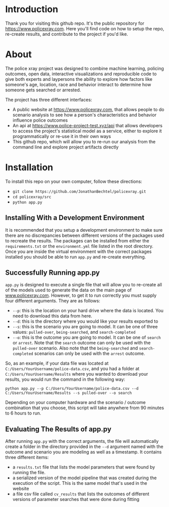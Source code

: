 # Introduction
Thank you for visiting this github repo.  It's the public repository for https://www.policexray.com.  Here you'll find code on how to setup the repo, re-create results, and contribute to the project if you'd like.

# About
The police xray project was designed to combine machine learning, policing outcomes, open data, interactive visualizations and reproducible code to give both experts and laypersons the ability to explore how factors like someone's age, location, race and behavior interact to determine how someone gets searched or arrested.  

The project has three different interfaces:

 - A public website at https://www.policexray.com, that allows people to do scenario analysis to see how a person's characteristics and behavior influence police outcomes
 - An api at https://www.police-project-test.xyz/api that allows developers to access the project's statistical model as a service, either to explore it programmatically or re-use it in their own ways
 - This github repo, which will allow you to re-run our analysis from the command line and explore project artifacts directly

# Installation

To install this repo on your own computer, follow these directions:

 - `git clone https://github.com/JonathanBechtel/policexray.git`
 - `cd policexray/src`
 - `python app.py`

## Installing With a Development Environment

It is recommended that you setup a development environment to make sure there are no discrepancies between different versions of the packages used to recreate the results.  The packages can be installed from either the `requirements.txt` or the  `environment.yml` file listed in the root directory.  Once you are inside the virtual environment with the correct packages installed you should be able to run `app.py` and re-create everything.

## Successfully Running app.py

`app.py` is designed to execute a single file that will allow you to re-create all of the models used to generate the data on the main page of www.policexray.com.  However, to get it to run correctly you must supply four different arguments.  They are as follows:

 - `--p`: this is the location on your hard drive where the data is located.  You need to download this data from here.
 - `--d`: this is the directory where you would like your results exported to
 - `--s`: this is the scenario you are going to model.  It can be one of three values:  `pulled-over`, `being-searched`, and `search-completed`
 - `--o`: this is the outcome you are going to model.  It can be one of `search` or `arrest`.  Note that the `search` outcome can only be used with the `pulled-over` scenario.  Also note that the `being-searched` and `search-completed` scenarios can only be used with the `arrest` outcome.

So, as an example, if your data file was located at `C:/Users/YourUsername/police-data.csv`, and you had a folder at `C:/Users/YourUsername/Results` where you wanted to download your results, you would run the command in the following way:

`python app.py --p C:/Users/YourUsername/police-data.csv --d C:/Users/YourUsername/Results --s pulled-over --o search`

Depending on your computer hardware and the scenario / outcome combination that you choose, this script will take anywhere from 90 minutes to 6 hours to run.

## Evaluating The Results of app.py

After running `app.py` with the correct arguments, the file will automatically create a folder in the directory provided in the `--d` argument named with the outcome and scenario you are modeling as well as a timestamp.  It contains three different items:

 - a `results.txt` file that lists the model parameters that were found by running the file.
 - a serialized version of the model pipeline that was created during the execution of the script.  This is the same model that's used in the website
 - a file csv file called `cv_results` that lists the outcomes of different versions of parameter searches that were done during fitting
